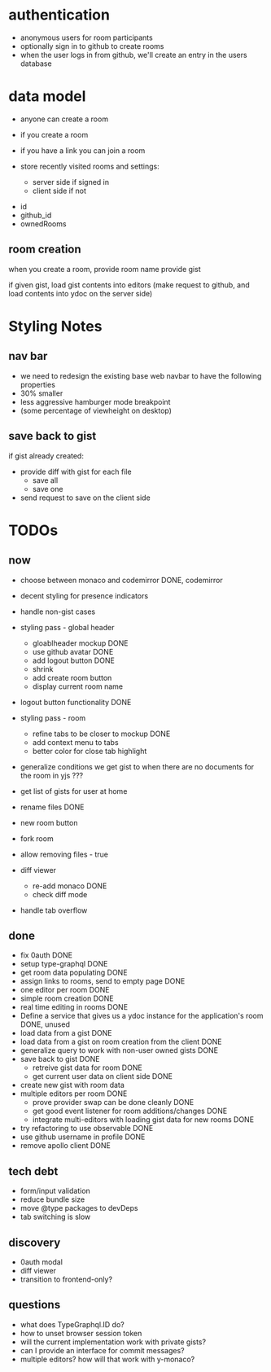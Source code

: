 # authentication

- anonymous users for room participants
- optionally sign in to github to create rooms
- when the user logs in from github, we'll create an entry in the users database

# data model

- anyone can create a room
- if you create a room

- if you have a link you can join a room

- store recently visited rooms and settings:

  - server side if signed in
  - client side if not

* id
* github_id
* ownedRooms

## room creation

when you create a room,
provide room name
provide gist

if given gist, load gist contents into editors
(make request to github, and load contents into ydoc on the server side)

# Styling Notes

## nav bar

- we need to redesign the existing base web navbar to have the following properties
- 30% smaller
- less aggressive hamburger mode breakpoint
- (some percentage of viewheight on desktop)

## save back to gist

if gist already created:

- provide diff with gist for each file
  - save all
  - save one
- send request to save on the client side

# TODOs

## now

- choose between monaco and codemirror DONE, codemirror
- decent styling for presence indicators
- handle non-gist cases
- styling pass - global header

  - gloablheader mockup DONE
  - use github avatar DONE
  - add logout button DONE
  - shrink
  - add create room button
  - display current room name

- logout button functionality DONE
- styling pass - room

  - refine tabs to be closer to mockup DONE
  - add context menu to tabs
  - better color for close tab highlight

- generalize conditions we get gist to when there are no documents for the room in yjs ???
- get list of gists for user at home
- rename files DONE
- new room button
- fork room
- allow removing files - true
- diff viewer
  - re-add monaco DONE
  - check diff mode
- handle tab overflow

## done

- fix 0auth DONE
- setup type-graphql DONE
- get room data populating DONE
- assign links to rooms, send to empty page DONE
- one editor per room DONE
- simple room creation DONE
- real time editing in rooms DONE
- Define a service that gives us a ydoc instance for the application's room DONE, unused
- load data from a gist DONE
- load data from a gist on room creation from the client DONE
- generalize query to work with non-user owned gists DONE
- save back to gist DONE
  - retreive gist data for room DONE
  - get current user data on client side DONE
- create new gist with room data
- multiple editors per room DONE
  - prove provider swap can be done cleanly DONE
  - get good event listener for room additions/changes DONE
  - integrate multi-editors with loading gist data for new rooms DONE
- try refactoring to use observable DONE
- use github username in profile DONE
- remove apollo client DONE

## tech debt

- form/input validation
- reduce bundle size
- move @type packages to devDeps
- tab switching is slow

## discovery

- 0auth modal
- diff viewer
- transition to frontend-only?

## questions

- what does TypeGraphql.ID do?
- how to unset browser session token
- will the current implementation work with private gists?
- can I provide an interface for commit messages?
- multiple editors? how will that work with y-monaco?
